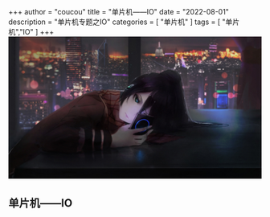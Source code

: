 +++
author = "coucou"
title = "单片机——IO"
date = "2022-08-01"
description = "单片机专题之IO"
categories = [
    "单片机"
]
tags = [
    "单片机","IO"
]
+++
![](1.jpg)

## 单片机——IO

